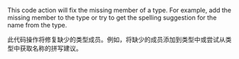 This code action will fix the missing member of a type. For example, add the missing member to
the type or try to get the spelling suggestion for the name from the type.

此代码操作将修复缺少的类型成员。例如，将缺少的成员添加到类型中或尝试从类型中获取名称的拼写建议。
